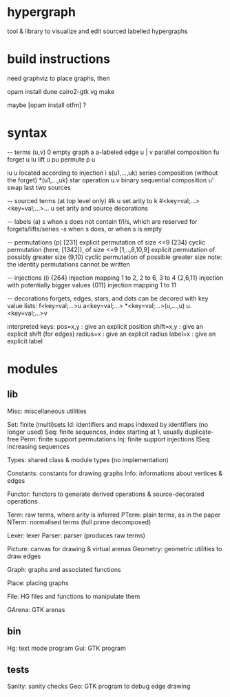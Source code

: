 # hypergraph

tool & library to visualize and edit sourced labelled hypergraphs

# build instructions

need graphviz to place graphs, then

opam install dune cairo2-gtk vg 
make

maybe [opam install otfm] ?


# syntax

-- terms (u,v)
0            empty graph
a            a-labeled edge
u | v        parallel composition
fu           forget u
lu           lift u
pu           permute p u

iu           u located according to injection i
s(u1,...,uk) series composition (without the forget)
*(u1,...,uk) star operation
u.v          binary sequential composition
u'           swap last two sources

-- sourced terms (at top level only)
#k u                              set arity to k
#<key=val;...><key=val;...>... u  set arity and source decorations

-- labels (a)
s             when s does not contain f/l/s, which are reserved for forgets/lifts/series
-s            when s does, or when s is empty

-- permutations (p)
[231]         explicit permutation of size <=9
(234)         cyclic permutation (here, [1342]), of size <=9
[1,..,8,10,9] explicit permutation of possibly greater size
(9,10)        cyclic permutation of possible greater size
note: the identity permutations cannot be written

-- injections (i)
{264}         injection mapping 1 to 2, 2 to 6, 3 to 4 
{2,6,11}      injection with potentially bigger values
{011}         injection mapping 1 to 11

-- decorations
forgets, edges, stars, and dots can be decored with key value lists:
 f<key=val;...>u
 a<key=val;...>
 *<key=val;...>(u,...,u)
 u.<key=val;...>v

interpreted keys:
 pos=x,y     : give an explicit position
 shift=x,y   : give an explicit shift (for edges)
 radius=x    : give an explicit radius
 label=x     : give an explicit label


# modules

## lib
Misc:        miscellaneous utilities

Set:         finite (multi)sets
Id:          identifiers and maps indexed by identifiers (no longer used)
Seq:         finite sequences, index starting at 1, usually duplicate-free
Perm:        finite support permutations
Inj:         finite support injections
ISeq:        increasing sequences

Types:       shared class & module types (no implementation)

Constants:   constants for drawing graphs
Info:        informations about vertices & edges

Functor:     functors to generate derived operations & source-decorated operations

Term:        raw terms, where arity is inferred
PTerm:       plain terms, as in the paper
NTerm:       normalised terms (full prime decomposed)

Lexer:       lexer
Parser:      parser (produces raw terms)

Picture:     canvas for drawing & virtual arenas
Geometry:    geometric utilities to draw edges

Graph:       graphs and associated functions

Place:       placing graphs

File:        HG files and functions to manipulate them

GArena:      GTK arenas

## bin
Hg:          text mode program
Gui:         GTK program

## tests
Sanity:      sanity checks
Geo:         GTK program to debug edge drawing
